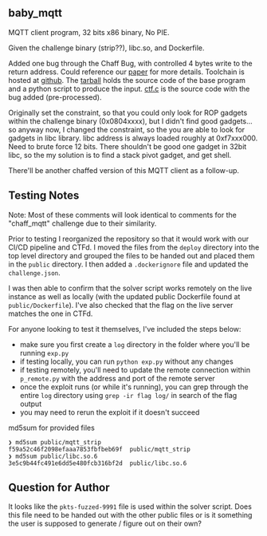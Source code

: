 ## baby\_mqtt

MQTT client program, 32 bits x86 binary, No PIE.

Given the challenge binary (strip??), libc.so, and Dockerfile.

Added one bug through the Chaff Bug, with controlled 4 bytes write to the return address.
Could reference our [paper](https://arxiv.org/abs/1808.00659) for more details.
Toolchain is hosted at [github](https://github.com/HighW4y2H3ll/chaff/tree/csaw21).
The [tarball](mqtt.tar.gz) holds the source code of the base program and a python script to produce the input.
[ctf.c](ctf.c) is the source code with the bug added (pre-processed).

Originally set the constraint, so that you could only look for ROP gadgets within the challenge
binary (0x0804xxxx), but I didn't find good gadgets... so anyway now, I changed the constraint, so
the you are able to look for gadgets in libc library. libc address is always loaded roughly at
0xf7xxx000. Need to brute force 12 bits. There shouldn't be good one gadget in 32bit libc, so the
my solution is to find a stack pivot gadget, and get shell.

There'll be another chaffed version of this MQTT client as a follow-up.


## Testing Notes
Note: Most of these comments will look identical to comments for the "chaff_mqtt" challenge due to their similarity.

Prior to testing I reorganized the repository so that it would work with our CI/CD pipeline and CTFd. I moved the files from the `deploy` directory into the top level directory and grouped the files to be handed out and placed them in the `public` directory. I then added a `.dockerignore` file and updated the `challenge.json`.

I was then able to confirm that the solver script works remotely on the live instance as well as locally (with the updated public Dockerfile found at `public/Dockerfile`). I've also checked that the flag on the live server matches the one in CTFd.

For anyone looking to test it themselves, I've included the steps below:
- make sure you first create a `log` directory in the folder where you'll be running `exp.py`
- if testing locally, you can run `python exp.py` without any changes
- if testing remotely, you'll need to update the remote connection within `p_remote.py` with the address and port of the remote server
- once the exploit runs (or while it's running), you can grep through the entire `log` directory using `grep -ir flag log/` in search of the flag output
- you may need to rerun the exploit if it doesn't succeed

md5sum for provided files

```
❯ md5sum public/mqtt_strip 
f59a52c46f2098efaaa7853fbfbeb69f  public/mqtt_strip
❯ md5sum public/libc.so.6 
3e5c9b44fc491e6dd5e480fcb316bf2d  public/libc.so.6
```


## Question for Author
It looks like the `pkts-fuzzed-9991` file is used within the solver script. Does this file need to be handed out with the other public files or is it something the user is supposed to generate / figure out on their own?
